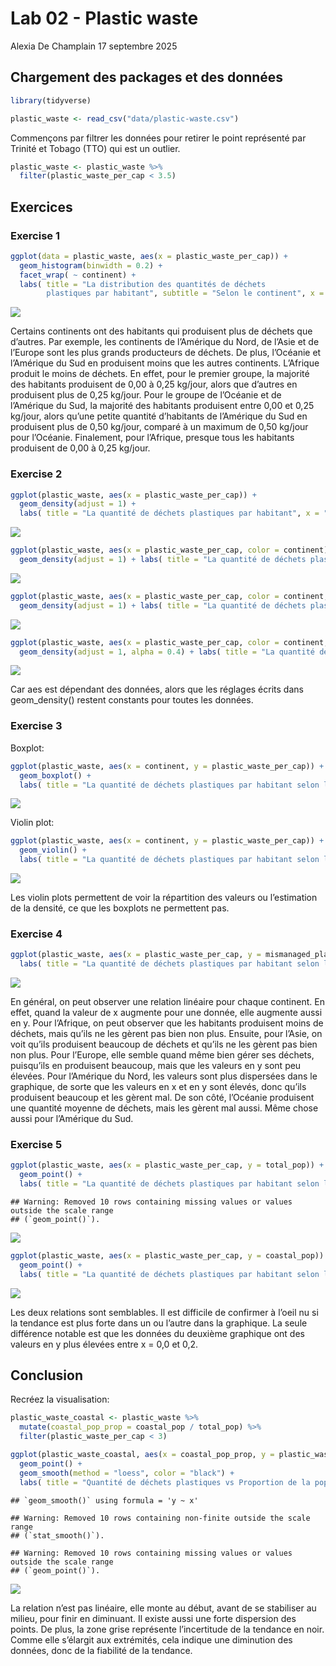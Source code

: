 Lab 02 - Plastic waste
================
Alexia De Champlain
17 septembre 2025

## Chargement des packages et des données

``` r
library(tidyverse) 
```

``` r
plastic_waste <- read_csv("data/plastic-waste.csv")
```

Commençons par filtrer les données pour retirer le point représenté par
Trinité et Tobago (TTO) qui est un outlier.

``` r
plastic_waste <- plastic_waste %>%
  filter(plastic_waste_per_cap < 3.5)
```

## Exercices

### Exercise 1

``` r
ggplot(data = plastic_waste, aes(x = plastic_waste_per_cap)) +
  geom_histogram(binwidth = 0.2) +
  facet_wrap( ~ continent) +
  labs( title = "La distribution des quantités de déchets 
        plastiques par habitant", subtitle = "Selon le continent", x = "Quantité de déchets plastiques par habitant", y = "Distribution")
```

![](lab-02_files/figure-gfm/plastic-waste-continent-1.png)<!-- -->

Certains continents ont des habitants qui produisent plus de déchets que
d’autres. Par exemple, les continents de l’Amérique du Nord, de l’Asie
et de l’Europe sont les plus grands producteurs de déchets. De plus,
l’Océanie et l’Amérique du Sud en produisent moins que les autres
continents. L’Afrique produit le moins de déchets. En effet, pour le
premier groupe, la majorité des habitants produisent de 0,00 à 0,25
kg/jour, alors que d’autres en produisent plus de 0,25 kg/jour. Pour le
groupe de l’Océanie et de l’Amérique du Sud, la majorité des habitants
produisent entre 0,00 et 0,25 kg/jour, alors qu’une petite quantité
d’habitants de l’Amérique du Sud en produisent plus de 0,50 kg/jour,
comparé à un maximum de 0,50 kg/jour pour l’Océanie. Finalement, pour
l’Afrique, presque tous les habitants produisent de 0,00 à 0,25 kg/jour.

### Exercise 2

``` r
ggplot(plastic_waste, aes(x = plastic_waste_per_cap)) +
  geom_density(adjust = 1) +
  labs( title = "La quantité de déchets plastiques par habitant", x = "Quantité de déchets plastiques par habitant", y = "Densité")
```

![](lab-02_files/figure-gfm/plastic-waste-density-1.png)<!-- -->

``` r
ggplot(plastic_waste, aes(x = plastic_waste_per_cap, color = continent)) + 
  geom_density(adjust = 1) + labs( title = "La quantité de déchets plastiques par habitant", subtitle = "Selon le continent", x = "Quantité de déchets plastiques par habitant", y = "Densité", color = "Continent")
```

![](lab-02_files/figure-gfm/plastic-waste-density-2.png)<!-- -->

``` r
ggplot(plastic_waste, aes(x = plastic_waste_per_cap, color = continent, fill = continent)) + 
  geom_density(adjust = 1) + labs( title = "La quantité de déchets plastiques par habitant", subtitle = "Selon le continent", x = "Quantité de déchets plastiques par habitant", y = "Densité", color = "Continent", fill = "Continent")
```

![](lab-02_files/figure-gfm/plastic-waste-density-3.png)<!-- -->

``` r
ggplot(plastic_waste, aes(x = plastic_waste_per_cap, color = continent, fill = continent)) + 
  geom_density(adjust = 1, alpha = 0.4) + labs( title = "La quantité de déchets plastiques par habitant", subtitle = "Selon le continent", x = "Quantité de déchets plastiques par habitant", y = "Densité", color = "Continent", fill = "Continent")
```

![](lab-02_files/figure-gfm/plastic-waste-density-4.png)<!-- -->

Car aes est dépendant des données, alors que les réglages écrits dans
geom_density() restent constants pour toutes les données.

### Exercise 3

Boxplot:

``` r
ggplot(plastic_waste, aes(x = continent, y = plastic_waste_per_cap)) +
  geom_boxplot() +
  labs( title = "La quantité de déchets plastiques par habitant selon le continent", x = "Continent", y = "Quantité de déchets plastiques par habitant")
```

![](lab-02_files/figure-gfm/plastic-waste-boxplot-1.png)<!-- -->

Violin plot:

``` r
ggplot(plastic_waste, aes(x = continent, y = plastic_waste_per_cap)) +
  geom_violin() +
  labs( title = "La quantité de déchets plastiques par habitant selon le continent", x = "Continent", y = "Quantité de déchets plastiques par habitant")
```

![](lab-02_files/figure-gfm/plastic-waste-violin-1.png)<!-- -->

Les violin plots permettent de voir la répartition des valeurs ou
l’estimation de la densité, ce que les boxplots ne permettent pas.

### Exercise 4

``` r
ggplot(plastic_waste, aes(x = plastic_waste_per_cap, y = mismanaged_plastic_waste_per_cap, color = continent)) + geom_point() +
  labs( title = "La quantité de déchets plastiques par habitant selon la quantité de déchets non gérés par habitant", subtitle = "Selon le continent", x = "Quantité de déchets plastiques par habitant", y = "Quantité de déchets non gérés par habitant", color = "Continent")
```

![](lab-02_files/figure-gfm/plastic-waste-mismanaged-1.png)<!-- -->

En général, on peut observer une relation linéaire pour chaque
continent. En effet, quand la valeur de x augmente pour une donnée, elle
augmente aussi en y. Pour l’Afrique, on peut observer que les habitants
produisent moins de déchets, mais qu’ils ne les gèrent pas bien non
plus. Ensuite, pour l’Asie, on voit qu’ils produisent beaucoup de
déchets et qu’ils ne les gèrent pas bien non plus. Pour l’Europe, elle
semble quand même bien gérer ses déchets, puisqu’ils en produisent
beaucoup, mais que les valeurs en y sont peu élevées. Pour l’Amérique du
Nord, les valeurs sont plus dispersées dans le graphique, de sorte que
les valeurs en x et en y sont élevés, donc qu’ils produisent beaucoup et
les gèrent mal. De son côté, l’Océanie produisent une quantité moyenne
de déchets, mais les gèrent mal aussi. Même chose aussi pour l’Amérique
du Sud.

### Exercise 5

``` r
ggplot(plastic_waste, aes(x = plastic_waste_per_cap, y = total_pop)) +
  geom_point() + 
  labs( title = "La quantité de déchets plastiques par habitant selon la population totale", x = "Quantité de déchets plastiques par habitant", y = "Population totale")
```

    ## Warning: Removed 10 rows containing missing values or values outside the scale range
    ## (`geom_point()`).

![](lab-02_files/figure-gfm/plastic-waste-population-total-1.png)<!-- -->

``` r
ggplot(plastic_waste, aes(x = plastic_waste_per_cap, y = coastal_pop)) +
  geom_point() + 
  labs( title = "La quantité de déchets plastiques par habitant selon la population côtière", x = "Quantité de déchets plastiques par habitant", y = "Population côtière")
```

![](lab-02_files/figure-gfm/plastic-waste-population-total-2.png)<!-- -->

Les deux relations sont semblables. Il est difficile de confirmer à
l’oeil nu si la tendance est plus forte dans un ou l’autre dans la
graphique. La seule différence notable est que les données du deuxième
graphique ont des valeurs en y plus élevées entre x = 0,0 et 0,2.

## Conclusion

Recréez la visualisation:

``` r
plastic_waste_coastal <- plastic_waste %>% 
  mutate(coastal_pop_prop = coastal_pop / total_pop) %>%
  filter(plastic_waste_per_cap < 3)

ggplot(plastic_waste_coastal, aes(x = coastal_pop_prop, y = plastic_waste_per_cap, color = continent)) +
  geom_point() +
  geom_smooth(method = "loess", color = "black") +
  labs( title = "Quantité de déchets plastiques vs Proportion de la population côtière", subtitle = "Selon le continent", x = "Proportion de la population côtière (Coastal / total population)", y = "Nombre de déchets plastiques par habitant", color = "Continent")
```

    ## `geom_smooth()` using formula = 'y ~ x'

    ## Warning: Removed 10 rows containing non-finite outside the scale range
    ## (`stat_smooth()`).

    ## Warning: Removed 10 rows containing missing values or values outside the scale range
    ## (`geom_point()`).

![](lab-02_files/figure-gfm/recreate-viz-1.png)<!-- -->

La relation n’est pas linéaire, elle monte au début, avant de se
stabiliser au milieu, pour finir en diminuant. Il existe aussi une forte
dispersion des points. De plus, la zone grise représente l’incertitude
de la tendance en noir. Comme elle s’élargit aux extrémités, cela
indique une diminution des données, donc de la fiabilité de la tendance.
